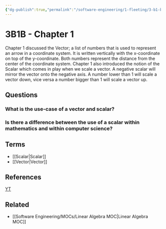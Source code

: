 ```yaml
---
{"dg-publish":true,"permalink":"/software-engineering/1-fleeting/3-b1-b-chapter-1/","tags":["math/linear_algebra"],"created":"2023-09-05T17:36:26.639-05:00","updated":"2023-10-04T07:29:16.252-05:00"}
---
```


# 3B1B - Chapter 1
Chapter 1 discussed the Vector; a list of numbers that is used to represent an arrow in a coordinate system. 
It is written vertically with the x-coordinate on top of the y-coordinate. Both numbers represent the distance from the center of the coordinate system.
Chapter 1 also introduced the notion of the Scalar which comes in play when we scale a vector. A negative scalar will mirror the vector onto the negative axis. A number lower than 1 will scale a vector down, vice versa a number bigger than 1 will scale a vector up.
## Questions
### What is the use-case of a vector and scalar?
### Is there a difference between the use of a scalar within mathematics and within computer science?
## Terms
- [[Scalar\|Scalar]]
- [[Vector\|Vector]]
## References
[YT]()
## Related
- [[Software Engineering/MOCs/Linear Algebra MOC\|Linear Algebra MOC]]